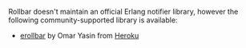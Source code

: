Rollbar doesn't maintain an official Erlang notifier library, however the following
community-supported library is available:

* <a href="https://github.com/omarkj/erollbar" target="_blank" rel="noopener">erollbar</a> by Omar Yasin from <a href="https://www.heroku.com" target="_blank" rel="noopener">Heroku</a>
